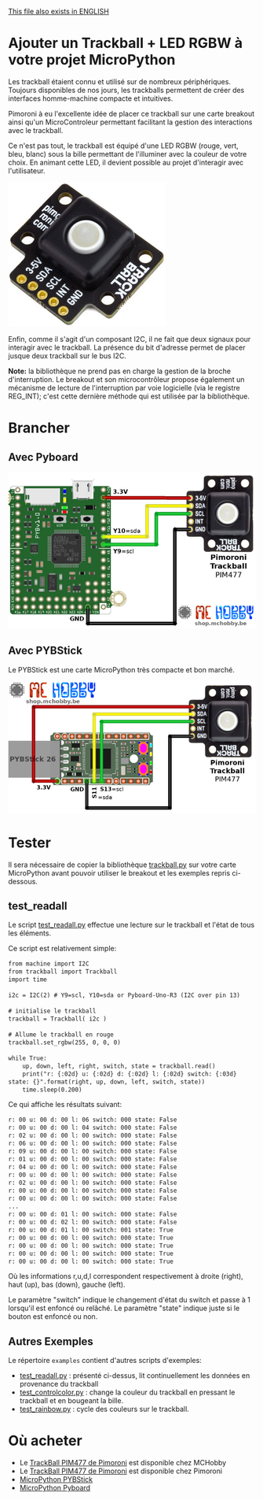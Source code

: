 [This file also exists in ENGLISH](readme_ENG.md)

# Ajouter un Trackball + LED RGBW à votre projet MicroPython

Les trackball étaient connu et utilisé sur de nombreux périphériques. Toujours disponibles de nos jours, les trackballs permettent de créer des interfaces homme-machine compacte et intuitives.

Pimoroni à eu l'excellente idée de placer ce trackball sur une carte breakout ainsi qu'un MicroControleur permettant facilitant la gestion des interactions avec le trackball.

Ce n'est pas tout, le trackball est équipé d'une LED RGBW (rouge, vert, bleu, blanc) sous la bille permettant de l'illuminer avec la couleur de votre choix. En animant cette LED, il devient possible au projet d'interagir avec l'utilisateur.

![Trackball PIM477](docs/_static/trackball.jpg)

Enfin, comme il s'agit d'un composant I2C, il ne fait que deux signaux pour interagir avec le trackball. La présence du bit d'adresse permet de placer jusque deux trackball sur le bus I2C.

__Note:__ la bibliothèque ne prend pas en charge la gestion de la broche d'interruption. Le breakout et son microcontrôleur propose également un mécanisme de lecture de l'interruption par voie logicielle (via le registre REG_INT); c'est cette dernière méthode qui est utilisée par la bibliothèque.

# Brancher

## Avec Pyboard

![Trackball to Pyboard](docs/_static/trackball-to-pyboard.jpg)

## Avec PYBStick

Le PYBStick est une carte MicroPython très compacte et bon marché.

![Trackball to PybStick](docs/_static/trackball-to-pybstick.jpg)

# Tester

Il sera nécessaire de copier la bibliothèque [trackball.py](lib/trackball.py) sur votre carte MicroPython avant pouvoir utiliser le breakout et les exemples repris ci-dessous.

## test_readall
Le script [test_readall.py](examples/test_readall.py) effectue une lecture sur le trackball et l'état de tous les éléments.

Ce script est relativement simple:

```
from machine import I2C
from trackball import Trackball
import time

i2c = I2C(2) # Y9=scl, Y10=sda or Pyboard-Uno-R3 (I2C over pin 13)

# initialise le trackball
trackball = Trackball( i2c )

# Allume le trackball en rouge
trackball.set_rgbw(255, 0, 0, 0)

while True:
	up, down, left, right, switch, state = trackball.read()
	print("r: {:02d} u: {:02d} d: {:02d} l: {:02d} switch: {:03d} state: {}".format(right, up, down, left, switch, state))
	time.sleep(0.200)
```

Ce qui affiche les résultats suivant:

```
r: 00 u: 00 d: 00 l: 06 switch: 000 state: False
r: 00 u: 00 d: 00 l: 04 switch: 000 state: False
r: 02 u: 00 d: 00 l: 00 switch: 000 state: False
r: 06 u: 00 d: 00 l: 00 switch: 000 state: False
r: 09 u: 00 d: 00 l: 00 switch: 000 state: False
r: 01 u: 00 d: 00 l: 00 switch: 000 state: False
r: 04 u: 00 d: 00 l: 00 switch: 000 state: False
r: 00 u: 00 d: 00 l: 00 switch: 000 state: False
r: 02 u: 00 d: 00 l: 00 switch: 000 state: False
r: 00 u: 00 d: 00 l: 00 switch: 000 state: False
r: 00 u: 00 d: 00 l: 00 switch: 000 state: False
...
r: 00 u: 00 d: 01 l: 00 switch: 000 state: False
r: 00 u: 00 d: 02 l: 00 switch: 000 state: False
r: 00 u: 00 d: 01 l: 00 switch: 001 state: True
r: 00 u: 00 d: 00 l: 00 switch: 000 state: True
r: 00 u: 00 d: 00 l: 00 switch: 000 state: True
r: 00 u: 00 d: 00 l: 00 switch: 000 state: True
r: 00 u: 00 d: 00 l: 00 switch: 000 state: True
```

Où les informations r,u,d,l correspondent respectivement à droite (right), haut (up), bas (down), gauche (left).

Le paramètre "switch" indique le changement d'état du switch et passe à 1 lorsqu'il est enfoncé ou relâché. Le paramètre "state" indique juste si le bouton est enfoncé ou non.

## Autres Exemples
Le répertoire `examples` contient d'autres scripts d'exemples:
* [test_readall.py](examples/test_readall.py) : présenté ci-dessus, lit continuellement les données en provenance du trackball
* [test_controlcolor.py](examples/test_controlcolor.py) : change la couleur du trackball en pressant le trackball et en bougeant la bille.
* [test_rainbow.py](examples/test_rainbow.py) : cycle des couleurs sur le trackball.

# Où acheter
* Le [TrackBall PIM477 de Pimoroni](https://shop.mchobby.be/fr/tactile-flex-pot-softpad/1833-trackball-i2c-ave-retro-eclairage-3232100018334-pimoroni.html) est disponible chez MCHobby
* Le [TrackBall PIM477 de Pimoroni](https://shop.pimoroni.com/products/trackball-breakout) est disponible chez Pimoroni
* [MicroPython PYBStick](https://shop.mchobby.be/fr/micropython/1844-pybstick-standard-26-micropython-et-arduino-3232100018440-garatronic.html)
* [MicroPython Pyboard](https://shop.mchobby.be/fr/micropython/570-micropython-pyboard-3232100005709.html)
